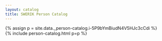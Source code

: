 ```yaml
---
layout: catalog
title: SWERIK Person Catalog
---
```

{% assign p = site.data._person-catalog.i-5P9bYmBiudN4V5HJc3cCdi %}
{% include person-catalog.html p=p %}

